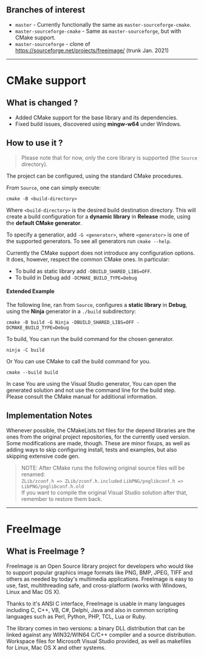 ## Branches of interest

 - `master` - Currently functionally the same as `master-sourceforge-cmake`.
 - `master-sourceforge-cmake` - Same as `master-sourceforge`, but with CMake support.
 - `master-sourceforge` - clone of https://sourceforge.net/projects/freeimage/ (trunk Jan. 2021)

---
# CMake support
## What is changed ?

 - Added CMake support for the base library and its dependencies.
 - Fixed build issues, discovered using **mingw-w64** under Windows.

## How to use it ?
>Please note that for now, only the core library is supported (the `Source` directory).

The project can be configured, using the standard CMake procedures. 

From `Source`, one can simply execute: 
```
cmake -B <build-directory>
```
Where `<build-directory>` is the desired build destination directory. 
This will create a build configuration for a **dynamic library** in **Release** mode, using the **default CMake generator**.

To specify a generatior, add `-G <generator>`, where `<generator>` is one of the supported generators. To see all generators run `cmake --help`.

Currently the CMake support does not introduce any configuration options. It does, however, respect the common CMake ones. 
In particular:
 - To build as static library add `-DBUILD_SHARED_LIBS=OFF`.  
 - To build in Debug add `-DCMAKE_BUILD_TYPE=Debug`

#### Extended Example
The following line, ran from `Source`, configures a **static library** in **Debug**, using the **Ninja** generator in a `./build` subdirectory:
```
cmake -B build -G Ninja -DBUILD_SHARED_LIBS=OFF -DCMAKE_BUILD_TYPE=Debug
```

To build, You can run the build command for the chosen generator. 
```
ninja -C build
```
Or You can use CMake to call the build command for you.
```
cmake --build build
```
In case You are using the Visual Studio generator, You can open the generated solution and not use the command line for the build step.  
Please consult the CMake manual for additional information.


## Implementation Notes
Whenever possible, the CMakeLists.txt files for the depend libraries are the ones from the original project repositories, for the currently used version.  
Some modifications are made, though. These are minor fixups, as well as adding ways to skip configuring install, tests and examples, but also skipping extensive code gen.  

>NOTE: After CMake runs the following original source files will be renamed:  
>`ZLib/zconf.h => ZLib/zconf.h.included` 
>`LibPNG/pnglibconf.h => LibPNG/pnglibconf.h.old`  
>If you want to compile the original Visual Studio solution after that, remember to restore them back.
 
-----------------------------------------------------------------------------
# FreeImage 
What is FreeImage ?
-----------------------------------------------------------------------------
FreeImage is an Open Source library project for developers who would like to support popular graphics image formats like PNG, BMP, JPEG, TIFF and others as needed by today's multimedia applications.
FreeImage is easy to use, fast, multithreading safe, and cross-platform (works with Windows, Linux and Mac OS X).

Thanks to it's ANSI C interface, FreeImage is usable in many languages including C, C++, VB, C#, Delphi, Java and also in common scripting languages such as Perl, Python, PHP, TCL, Lua or Ruby.

The library comes in two versions: a binary DLL distribution that can be linked against any WIN32/WIN64 C/C++ compiler and a source distribution.
Workspace files for Microsoft Visual Studio provided, as well as makefiles for Linux, Mac OS X and other systems.

